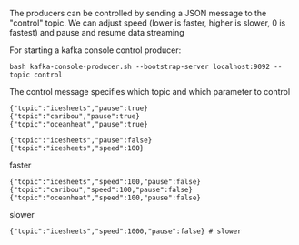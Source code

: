 The producers can be controlled by sending a JSON message to the "control" topic.
We can adjust speed (lower is faster, higher is slower, 0 is fastest) and pause and resume data streaming

For starting a kafka console control producer:
```
bash kafka-console-producer.sh --bootstrap-server localhost:9092 --topic control
```

The control message specifies which topic and which parameter to control
```
{"topic":"icesheets","pause":true}
{"topic":"caribou","pause":true}
{"topic":"oceanheat","pause":true}

{"topic":"icesheets","pause":false}
{"topic":"icesheets","speed":100}
```
faster
```
{"topic":"icesheets","speed":100,"pause":false}
{"topic":"caribou","speed":100,"pause":false}
{"topic":"oceanheat","speed":100,"pause":false}
```
slower
```
{"topic":"icesheets","speed":1000,"pause":false} # slower
```
